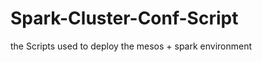 Spark-Cluster-Conf-Script
=========================

the Scripts used to deploy the mesos + spark environment